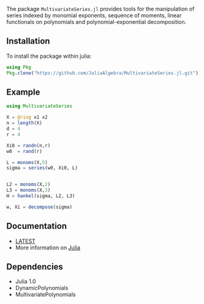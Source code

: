 The package `MultivariateSeries.jl` provides tools for the manipulation of
series indexed by monomial exponents, sequence of moments, linear functionals on polynomials
and polynomial-exponential decomposition.

## Installation

To install the package within julia:

```julia
using Pkg
Pkg.clone("https://github.com/JuliaAlgebra/MultivariateSeries.jl.git")
```

## Example

```julia
using MultivariateSeries

X = @ring x1 x2 
n = length(X)
d = 4
r = 4

Xi0 = randn(n,r)
w0  = rand(r)

L = monoms(X,5)
sigma = series(w0, Xi0, L)


L2 = monoms(X,2)
L3 = monoms(X,3)
H = hankel(sigma, L2, L3)

w, Xi = decompose(sigma)
```

## Documentation

- [LATEST](http://www-sop.inria.fr/members/Bernard.Mourrain/software/MultivariateSeries/index.html)
- More information on [Julia](https://julialang.org/)


## Dependencies

- Julia 1.0
- DynamicPolynomials
- MultivariatePolynomials
